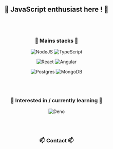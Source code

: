 <h2 align="center">
  👋 JavaScript enthusiast here ! 👋
</h2>
<br>
<br>
<h3 align="center">
  🔭 Mains stacks 🔭
</h3>
<p align="center">
  <img alt="NodeJS" src="https://img.shields.io/badge/node.js%20-%2343853D.svg?&style=for-the-badge&logo=node.js&logoColor=white"/>
  <img alt="TypeScript" src="https://img.shields.io/badge/typescript%20-%23007ACC.svg?&style=for-the-badge&logo=typescript&logoColor=white"/>
</p>
<p align="center">
  <img alt="React" src="https://img.shields.io/badge/react%20-%2320232a.svg?&style=for-the-badge&logo=react&logoColor=%2361DAFB"/>
  <img alt="Angular" src="https://img.shields.io/badge/angular%20-%23DD0031.svg?&style=for-the-badge&logo=angular&logoColor=white"/>
</p>
<p align="center">
  <img alt="Postgres" src ="https://img.shields.io/badge/postgres-%2320232a.svg?&style=for-the-badge&logo=postgresql&logoColor=white"/>
  <img alt="MongoDB" src ="https://img.shields.io/badge/mongodb-%47A248.svg?&style=for-the-badge&logo=mongodb&logoColor=white"/>
</p>
<br>
<br>
<h3 align="center">
  🌱 Interested in / currently learning 🌱
</h3>
<p align="center">
  <img alt="Deno" src="https://img.shields.io/badge/deno%20-%2320232a.svg?&style=for-the-badge&logo=deno&logoColor=white"/>
</p>
<br>
<br>
<h3 align="center">
  📫 Contact 📫
</h3>
<p align="center">

</p>
